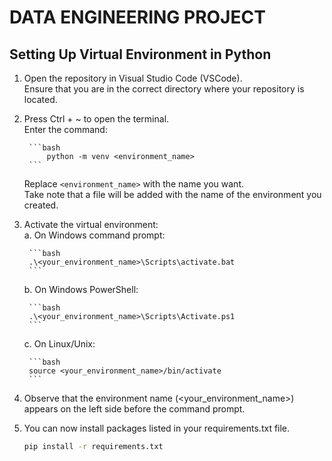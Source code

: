 # DATA ENGINEERING PROJECT

## Setting Up Virtual Environment in Python
1. Open the repository in Visual Studio Code (VSCode).<br>
    Ensure that you are in the correct directory where your repository is located.

2. Press Ctrl + ~ to open the terminal.  <br>
    Enter the command:  <br>

        ```bash
            python -m venv <environment_name>
        ```  

    Replace ```<environment_name>``` with the name you want.  
    Take note that a file will be added with the name of the environment you created.<br>

3. Activate the virtual environment: <br>
    a. On Windows command prompt:  <br>

        ```bash
        .\<your_environment_name>\Scripts\activate.bat
        ```

    b. On Windows PowerShell:  <br>

        ```bash
        .\<your_environment_name>\Scripts\Activate.ps1
        ```

    c. On Linux/Unix:  <br>

        ```bash
        source <your_environment_name>/bin/activate
        ```

4. Observe that the environment name (<your_environment_name>) appears on the left side before the command prompt.
5. You can now install packages listed in your requirements.txt file.  
    ```bash
    pip install -r requirements.txt
    ```